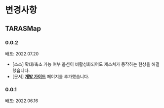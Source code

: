 # 변경사항

## TARASMap

### 0.0.2
배포: 2022.07.20
- [소스] 확대/축소 가능 여부 옵션이 비활성화되어도 제스쳐가 동작하는 현상을 해결했습니다.
- [문서] [**개발 가이드**](https://twinnylab.github.io/ios/framework/documentation/tarasmap/developmentguide) 페이지를 추가했습니다.

### 0.0.1
배포: 2022.06.16
